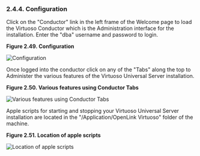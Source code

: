 <div>

<div>

<div>

<div>

### 2.4.4. Configuration

</div>

</div>

</div>

Click on the "Conductor" link in the left frame of the Welcome page to
load the Virtuoso Conductor which is the Administration interface for
the installation. Enter the "dba" username and password to login.

<div>

<div>

**Figure 2.49. Configuration**

<div>

<div>

![Configuration](images/mac/v50pe15.png)

</div>

</div>

</div>

  

</div>

Once logged into the conductor click on any of the "Tabs" along the top
to Administer the various features of the Virtuoso Universal Server
installation.

<div>

<div>

**Figure 2.50. Various features using Conductor Tabs**

<div>

<div>

![Various features using Conductor Tabs](images/mac/v50pe16.png)

</div>

</div>

</div>

  

</div>

Apple scripts for starting and stopping your Virtuoso Universal Server
installation are located in the "/Application/OpenLink Virtuoso" folder
of the machine.

<div>

<div>

**Figure 2.51. Location of apple scripts**

<div>

<div>

![Location of apple scripts](images/mac/v50pe17.png)

</div>

</div>

</div>

  

</div>

</div>
